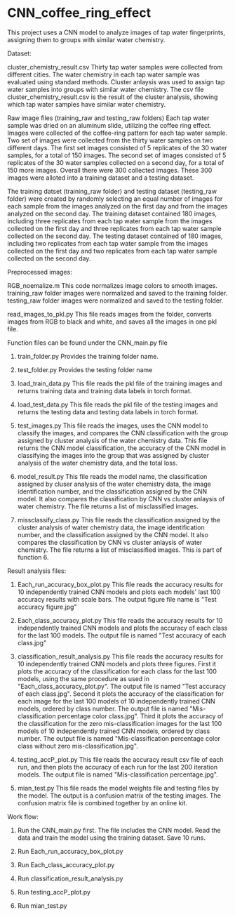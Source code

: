# CNN_coffee_ring_effect
This project uses a CNN model to analyze images of tap water fingerprints, assigning them to groups with similar water chemistry.

Dataset:

cluster_chemistry_result.csv 
  Thirty tap water samples were collected from different cities. The water chemistry in each tap water sample was evaluated using standard methods. Cluster anlaysis was used to assign tap water samples into groups with similar water chemistry. The csv file cluster_chemistry_result.csv is the result of the cluster analysis, showing which tap water samples have similar water chemistry. 


Raw image files (training_raw and testing_raw folders)
   Each tap water sample was dried on an aluminum slide, utilizing the coffee ring effect. Images were collected of the coffee-ring pattern for each tap water sample. Two set of images were collected from the thirty water samples on two different days. The first set images consisted of 5 replicates of the 30 water samples, for a total of 150 images. The second set of images consisted of 5 replicates of the 30 water samples collected on a second day, for a total of 150 more images. Overall there were 300 collected images. These 300 images were alloted into a training dataset and a testing dataset. 
   
   The training datset (training_raw folder) and testing dataset (testing_raw folder) were created by randomly selecting an equal number of images for each sample from the images analyzed on the first day and from the images analyzed on the second day. The training dataset contained 180 images, including three replicates from each tap water sample from the images collected on the first day and three replicates from each tap water sample collected on the second day. The testing dataset contained of 180 images, including two replicates from each tap water sample from the images collected on the first day and two replicates from each tap water sample collected on the second day. 
 

Preprocessed images:

  RGB_noemalize.m
    This code normalizes image colors to smooth images. 
    training_raw folder images were normalized and saved to the training folder. 
    testing_raw folder images were normalized and saved to the testing folder.
  
  read_images_to_pkl.py
    This file reads images from the folder, 
    converts images from RGB to black and white, and 
    saves all the images in one pkl file.
    
    
Function files can be found under the CNN_main.py file

  1) train_folder.py
      Provides the training folder name.
    
  2) test_folder.py
      Provides the testing folder name

  3) load_train_data.py
      This file reads the pkl file of the training images and returns training data and training data labels in torch format.

  4) load_test_data.py
      This file reads the pkl file of the testing images and returns the testing data and testing data labels in torch format.

  5) test_images.py
      This file reads the images, uses the CNN model to classify the images, and compares the CNN classification with the group assigned by cluster analysis of the water chemistry data. This file returns the CNN model classification, the accuracy of the CNN model in classifying the images into the group that was assigned by cluster analysis of the water chemistry data, and the total loss. 

  6) model_result.py
      This file reads the model name, the classification assigned by cluser analysis of the water chemistry data, the image identification number, and the classification assigned by the CNN model. It also compares the classification by CNN vs cluster anlaysis of water chemistry. The file returns a list of misclassified images.

  7) missclassify_class.py
      This file reads the classification assigned by the cluster analysis of water chemistry data, the image identification number, and the classification assigned by the CNN model. It also compares the classification by CNN vs cluster anlaysis of water chemistry. The file returns a list of misclassified images. This is part of function 6.


Result analysis files:

1) Each_run_accuracy_box_plot.py
    This file reads the accuracy results for 10 independently trained CNN models and plots each models' last 100 accuracy results with scale bars. The output figure file name is "Test accuracy figure.jpg"
  
2) Each_class_accuracy_plot.py
  This file reads the accuracy results for 10 independently trained CNN models and plots the accuracy of each class for the last 100 models. The output file is named "Test accuracy of each class.jpg"
  
3) classification_result_analysis.py
    This file reads the accuracy results for 10 independently trained CNN models and plots three figures. First it plots the accuracy of the classification for each class for the last 100 models, using the same procedure as used in "Each_class_accuracy_plot.py". The output file is named "Test accuracy of each class.jpg". Second it plots the accuracy of the classification for each image for the last 100 models of 10 independently trained CNN models, ordered by class number. The output file is named "Mis-classification percentage color class.jpg". Third it plots the accuracy of the classification for the zero mis-classification images for the last 100 models of 10 independently trained CNN models, ordered by class number. The output file is named "Mis-classification percentage color class without zero mis-classification.jpg".
   
4) testing_accP_plot.py
    This file reads the accuracy result csv file of each run, and then plots the accuracy of each run for the last 200 iteration models. The output file is named "Mis-classification percentage.jpg".
  
5) mian_test.py
    This file reads the model weights file and testing files by the model. The output is a confusion matrix of the testing images. The confusion matrix file is combined together by an online kit.



Work flow:

1) Run the CNN_main.py first. The file includes the CNN model. Read the data and train the model using the training dataset. Save 10 runs.

2) Run Each_run_accuracy_box_plot.py

3) Run Each_class_accuracy_plot.py

4) Run classification_result_analysis.py

5) Run testing_accP_plot.py

6) Run mian_test.py
